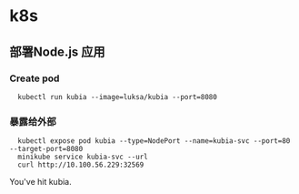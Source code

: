 # k8s
 
## 部署Node.js 应用
### Create pod
```
  kubectl run kubia --image=luksa/kubia --port=8080
```

### 暴露给外部
```
  kubectl expose pod kubia --type=NodePort --name=kubia-svc --port=80 --target-port=8080
  minikube service kubia-svc --url
  curl http://10.100.56.229:32569
```

  You've hit kubia.
  
